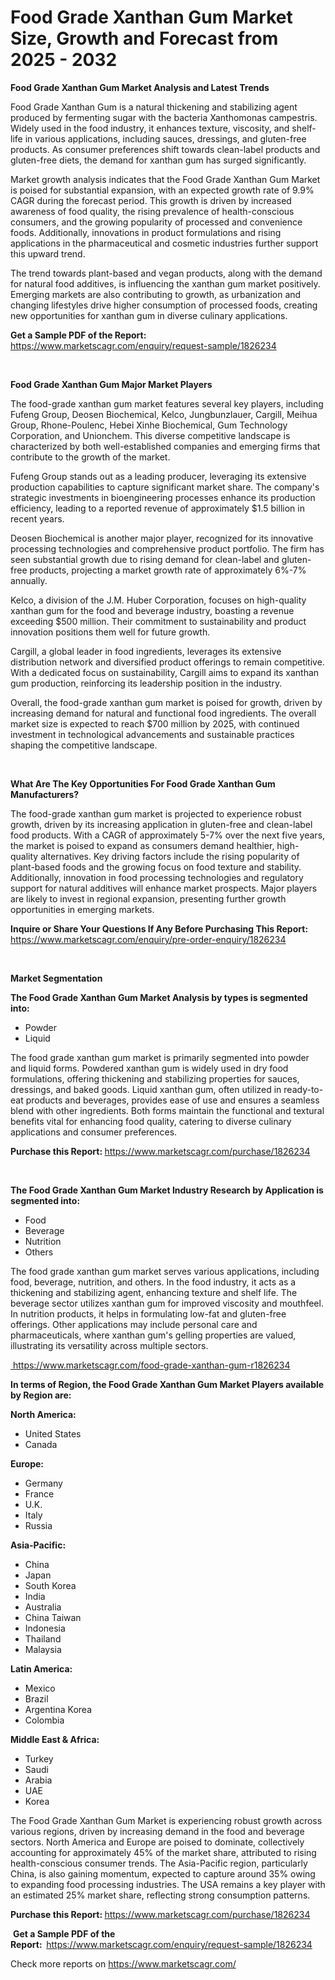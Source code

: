 <p><h1>Food Grade Xanthan Gum Market Size, Growth and Forecast from 2025 - 2032</h1></p><p><strong>Food Grade Xanthan Gum Market Analysis and Latest Trends</strong></p>
<p><p>Food Grade Xanthan Gum is a natural thickening and stabilizing agent produced by fermenting sugar with the bacteria Xanthomonas campestris. Widely used in the food industry, it enhances texture, viscosity, and shelf-life in various applications, including sauces, dressings, and gluten-free products. As consumer preferences shift towards clean-label products and gluten-free diets, the demand for xanthan gum has surged significantly.</p><p>Market growth analysis indicates that the Food Grade Xanthan Gum Market is poised for substantial expansion, with an expected growth rate of 9.9% CAGR during the forecast period. This growth is driven by increased awareness of food quality, the rising prevalence of health-conscious consumers, and the growing popularity of processed and convenience foods. Additionally, innovations in product formulations and rising applications in the pharmaceutical and cosmetic industries further support this upward trend.</p><p>The trend towards plant-based and vegan products, along with the demand for natural food additives, is influencing the xanthan gum market positively. Emerging markets are also contributing to growth, as urbanization and changing lifestyles drive higher consumption of processed foods, creating new opportunities for xanthan gum in diverse culinary applications.</p></p>
<p><strong>Get a Sample PDF of the Report:&nbsp;</strong> <a href="https://www.marketscagr.com/enquiry/request-sample/1826234?utm_campaign=2653&utm_medium=2&utm_source=Github&utm_content=ia&utm_term=03042025&utm_id=food-grade-xanthan-gum">https://www.marketscagr.com/enquiry/request-sample/1826234</a></p>
<p>&nbsp;</p>
<p><strong>Food Grade Xanthan Gum Major Market Players</strong></p>
<p><p>The food-grade xanthan gum market features several key players, including Fufeng Group, Deosen Biochemical, Kelco, Jungbunzlauer, Cargill, Meihua Group, Rhone-Poulenc, Hebei Xinhe Biochemical, Gum Technology Corporation, and Unionchem. This diverse competitive landscape is characterized by both well-established companies and emerging firms that contribute to the growth of the market.</p><p>Fufeng Group stands out as a leading producer, leveraging its extensive production capabilities to capture significant market share. The company's strategic investments in bioengineering processes enhance its production efficiency, leading to a reported revenue of approximately $1.5 billion in recent years. </p><p>Deosen Biochemical is another major player, recognized for its innovative processing technologies and comprehensive product portfolio. The firm has seen substantial growth due to rising demand for clean-label and gluten-free products, projecting a market growth rate of approximately 6%-7% annually.</p><p>Kelco, a division of the J.M. Huber Corporation, focuses on high-quality xanthan gum for the food and beverage industry, boasting a revenue exceeding $500 million. Their commitment to sustainability and product innovation positions them well for future growth.</p><p>Cargill, a global leader in food ingredients, leverages its extensive distribution network and diversified product offerings to remain competitive. With a dedicated focus on sustainability, Cargill aims to expand its xanthan gum production, reinforcing its leadership position in the industry.</p><p>Overall, the food-grade xanthan gum market is poised for growth, driven by increasing demand for natural and functional food ingredients. The overall market size is expected to reach $700 million by 2025, with continued investment in technological advancements and sustainable practices shaping the competitive landscape.</p></p>
<p>&nbsp;</p>
<p><strong>What Are The Key Opportunities For Food Grade Xanthan Gum Manufacturers?</strong></p>
<p><p>The food-grade xanthan gum market is projected to experience robust growth, driven by its increasing application in gluten-free and clean-label food products. With a CAGR of approximately 5-7% over the next five years, the market is poised to expand as consumers demand healthier, high-quality alternatives. Key driving factors include the rising popularity of plant-based foods and the growing focus on food texture and stability. Additionally, innovation in food processing technologies and regulatory support for natural additives will enhance market prospects. Major players are likely to invest in regional expansion, presenting further growth opportunities in emerging markets.</p></p>
<p><strong>Inquire or Share Your Questions If Any Before Purchasing This Report:</strong> <a href="https://www.marketscagr.com/enquiry/pre-order-enquiry/1826234?utm_campaign=2653&utm_medium=2&utm_source=Github&utm_content=ia&utm_term=03042025&utm_id=food-grade-xanthan-gum">https://www.marketscagr.com/enquiry/pre-order-enquiry/1826234</a></p>
<p>&nbsp;</p>
<p><strong>Market Segmentation</strong></p>
<p><strong>The Food Grade Xanthan Gum Market Analysis by types is segmented into:</strong></p>
<p><ul><li>Powder</li><li>Liquid</li></ul></p>
<p><p>The food grade xanthan gum market is primarily segmented into powder and liquid forms. Powdered xanthan gum is widely used in dry food formulations, offering thickening and stabilizing properties for sauces, dressings, and baked goods. Liquid xanthan gum, often utilized in ready-to-eat products and beverages, provides ease of use and ensures a seamless blend with other ingredients. Both forms maintain the functional and textural benefits vital for enhancing food quality, catering to diverse culinary applications and consumer preferences.</p></p>
<p><strong>Purchase this Report:&nbsp;</strong><a href="https://www.marketscagr.com/purchase/1826234?utm_campaign=2653&utm_medium=2&utm_source=Github&utm_content=ia&utm_term=03042025&utm_id=food-grade-xanthan-gum">https://www.marketscagr.com/purchase/1826234</a></p>
<p>&nbsp;</p>
<p><strong>The Food Grade Xanthan Gum Market Industry Research by Application is segmented into:</strong></p>
<p><ul><li>Food</li><li>Beverage</li><li>Nutrition</li><li>Others</li></ul></p>
<p><p>The food grade xanthan gum market serves various applications, including food, beverage, nutrition, and others. In the food industry, it acts as a thickening and stabilizing agent, enhancing texture and shelf life. The beverage sector utilizes xanthan gum for improved viscosity and mouthfeel. In nutrition products, it helps in formulating low-fat and gluten-free offerings. Other applications may include personal care and pharmaceuticals, where xanthan gum's gelling properties are valued, illustrating its versatility across multiple sectors.</p></p>
<p><a href="https://www.marketscagr.com/food-grade-xanthan-gum-r1826234?utm_campaign=2653&utm_medium=2&utm_source=Github&utm_content=ia&utm_term=03042025&utm_id=food-grade-xanthan-gum">&nbsp;https://www.marketscagr.com/food-grade-xanthan-gum-r1826234</a></p>
<p><strong>In terms of Region, the Food Grade Xanthan Gum Market Players available by Region are:</strong></p>
<p>
    <p> <strong> North America: </strong>
        <ul>
            <li>United States</li>
            <li>Canada</li>
        </ul>
        </p> 
    <p> <strong> Europe: </strong>
        <ul>
            <li>Germany</li>
            <li>France</li>
            <li>U.K.</li>
            <li>Italy</li>
            <li>Russia</li>
        </ul>
        </p> 
    <p> <strong> Asia-Pacific: </strong>
        <ul>
            <li>China</li>
            <li>Japan</li>
            <li>South Korea</li>
            <li>India</li>
            <li>Australia</li>
            <li>China Taiwan</li>
            <li>Indonesia</li>
            <li>Thailand</li>
            <li>Malaysia</li>
        </ul>
        </p> 
    <p> <strong> Latin America: </strong>
        <ul>
            <li>Mexico</li>
            <li>Brazil</li>
            <li>Argentina Korea</li>
            <li>Colombia</li>
        </ul>
        </p> 
    <p> <strong> Middle East & Africa: </strong>
        <ul>
            <li>Turkey</li>
            <li>Saudi</li>
            <li>Arabia</li>
            <li>UAE</li>
            <li>Korea</li>
        </ul>
    </p>
    </p>
<p><p>The Food Grade Xanthan Gum Market is experiencing robust growth across various regions, driven by increasing demand in the food and beverage sectors. North America and Europe are poised to dominate, collectively accounting for approximately 45% of the market share, attributed to rising health-conscious consumer trends. The Asia-Pacific region, particularly China, is also gaining momentum, expected to capture around 35% owing to expanding food processing industries. The USA remains a key player with an estimated 25% market share, reflecting strong consumption patterns.</p></p>
<p><strong>Purchase this Report: </strong><a href="https://www.marketscagr.com/purchase/1826234?utm_campaign=2653&utm_medium=2&utm_source=Github&utm_content=ia&utm_term=03042025&utm_id=food-grade-xanthan-gum">https://www.marketscagr.com/purchase/1826234</a></p>
<p>&nbsp;<strong>Get a Sample PDF of the Report:&nbsp;&nbsp;</strong><a href="https://www.marketscagr.com/enquiry/request-sample/1826234?utm_campaign=2653&utm_medium=2&utm_source=Github&utm_content=ia&utm_term=03042025&utm_id=food-grade-xanthan-gum">https://www.marketscagr.com/enquiry/request-sample/1826234</a></p>
<p><strong></strong></p>
<p>Check more reports on <a href="https://www.marketscagr.com/?utm_campaign=2653&utm_medium=2&utm_source=Github&utm_content=ia&utm_term=03042025&utm_id=food-grade-xanthan-gum">https://www.marketscagr.com/</a></p>